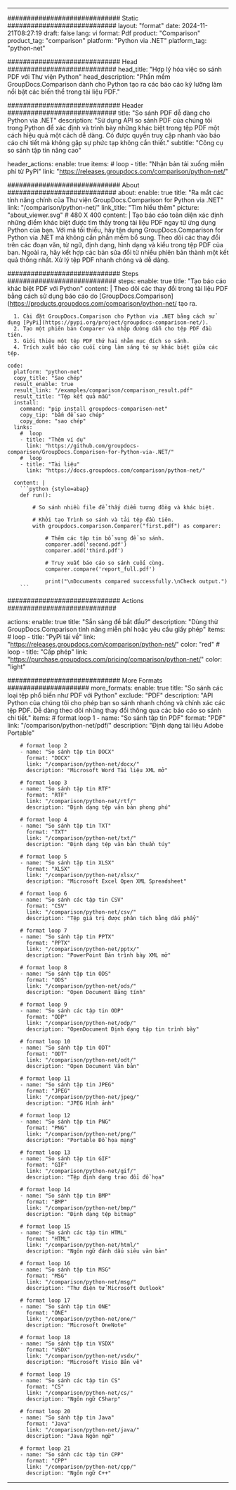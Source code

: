 
---
############################# Static ############################
layout: "format"
date:  2024-11-21T08:27:19
draft: false
lang: vi
format: Pdf
product: "Comparison"
product_tag: "comparison"
platform: "Python via .NET"
platform_tag: "python-net"

############################# Head ############################
head_title: "Hợp lý hóa việc so sánh PDF với Thư viện Python"
head_description: "Phần mềm GroupDocs.Comparison dành cho Python tạo ra các báo cáo kỹ lưỡng làm nổi bật các biến thể trong tài liệu PDF."

############################# Header ############################
title: "So sánh PDF dễ dàng cho Python via .NET" 
description: "Sử dụng API so sánh PDF của chúng tôi trong Python để xác định và trình bày những khác biệt trong tệp PDF một cách hiệu quả một cách dễ dàng. Có được quyền truy cập nhanh vào báo cáo chi tiết mà không gặp sự phức tạp không cần thiết."
subtitle: "Công cụ so sánh tập tin nâng cao" 

header_actions:
  enable: true
  items:
    #  loop
    - title: "Nhận bản tải xuống miễn phí từ PyPi"
      link: "https://releases.groupdocs.com/comparison/python-net/"
      
############################# About ############################
about:
    enable: true
    title: "Ra mắt các tính năng chính của Thư viện GroupDocs.Comparison for Python via .NET"
    link: "/comparison/python-net/"
    link_title: "Tìm hiểu thêm"
    picture: "about_viewer.svg" # 480 X 400
    content: |
       Tạo báo cáo toàn diện xác định những điểm khác biệt được tìm thấy trong tài liệu PDF ngay từ ứng dụng Python của bạn. Với mã tối thiểu, hãy tận dụng GroupDocs.Comparison for Python via .NET mà không cần phần mềm bổ sung. Theo dõi các thay đổi trên các đoạn văn, từ ngữ, định dạng, hình dạng và kiểu trong tệp PDF của bạn. Ngoài ra, hãy kết hợp các bản sửa đổi từ nhiều phiên bản thành một kết quả thống nhất. Xử lý tệp PDF nhanh chóng và dễ dàng.

############################# Steps ############################
steps:
    enable: true
    title: "Tạo báo cáo khác biệt PDF với Python"
    content: |
      Theo dõi các thay đổi trong tài liệu PDF bằng cách sử dụng báo cáo do [GroupDocs.Comparison](https://products.groupdocs.com/comparison/python-net/ tạo ra.
      
      1. Cài đặt GroupDocs.Comparison cho Python via .NET bằng cách sử dụng [PyPi](https://pypi.org/project/groupdocs-comparison-net/).
      2. Tạo một phiên bản Comparer và nhập đường dẫn cho tệp PDF đầu tiên.
      3. Giới thiệu một tệp PDF thứ hai nhằm mục đích so sánh.
      4. Trích xuất báo cáo cuối cùng làm sáng tỏ sự khác biệt giữa các tệp.
   
    code:
      platform: "python-net"
      copy_title: "Sao chép"
      result_enable: true
      result_link: "/examples/comparison/comparison_result.pdf"
      result_title: "Tệp kết quả mẫu"
      install:
        command: "pip install groupdocs-comparison-net"
        copy_tip: "bấm để sao chép"
        copy_done: "sao chép"
      links:
        #  loop
        - title: "Thêm ví dụ"
          link: "https://github.com/groupdocs-comparison/GroupDocs.Comparison-for-Python-via-.NET/"
        #  loop
        - title: "Tài liệu"
          link: "https://docs.groupdocs.com/comparison/python-net/"
          
      content: |
        ```python {style=abap}
        def run():

            # So sánh nhiều file để thấy điểm tương đồng và khác biệt.

            # Khởi tạo Trình so sánh và tải tệp đầu tiên.
            with groupdocs.comparison.Comparer("first.pdf") as comparer:

                # Thêm các tập tin bổ sung để so sánh.
                comparer.add('second.pdf')
                comparer.add('third.pdf')

                # Truy xuất báo cáo so sánh cuối cùng.
                comparer.compare('report_full.pdf')

                print("\nDocuments compared successfully.\nCheck output.")
        ```            

############################# Actions ############################

actions:
  enable: true
  title: "Sẵn sàng để bắt đầu?"
  description: "Dùng thử GroupDocs.Comparison tính năng miễn phí hoặc yêu cầu giấy phép"
  items:
    #  loop
    - title: "PyPi tải về"
      link: "https://releases.groupdocs.com/comparison/python-net/"
      color: "red"
        #  loop
    - title: "Cấp phép"
      link: "https://purchase.groupdocs.com/pricing/comparison/python-net/"
      color: "light"


############################# More Formats #####################
more_formats:
    enable: true
    title: "So sánh các loại tệp phổ biến như PDF với Python"
    exclude: "PDF"
    description: "API Python của chúng tôi cho phép bạn so sánh nhanh chóng và chính xác các tệp PDF. Dễ dàng theo dõi những thay đổi thông qua các báo cáo so sánh chi tiết."
    items: 
        # format loop 1
        - name: "So sánh tập tin PDF"
          format: "PDF"
          link: "/comparison/python-net/pdf/"
          description: "Định dạng tài liệu Adobe Portable"

        # format loop 2
        - name: "So sánh tập tin DOCX"
          format: "DOCX"
          link: "/comparison/python-net/docx/"
          description: "Microsoft Word Tài liệu XML mở"

        # format loop 3
        - name: "So sánh tập tin RTF"
          format: "RTF"
          link: "/comparison/python-net/rtf/"
          description: "Định dạng tệp văn bản phong phú"

        # format loop 4
        - name: "So sánh tập tin TXT"
          format: "TXT"
          link: "/comparison/python-net/txt/"
          description: "Định dạng tệp văn bản thuần túy"

        # format loop 5
        - name: "So sánh tập tin XLSX"
          format: "XLSX"
          link: "/comparison/python-net/xlsx/"
          description: "Microsoft Excel Open XML Spreadsheet"

        # format loop 6
        - name: "So sánh các tập tin CSV"
          format: "CSV"
          link: "/comparison/python-net/csv/"
          description: "Tệp giá trị được phân tách bằng dấu phẩy"

        # format loop 7
        - name: "So sánh tập tin PPTX"
          format: "PPTX"
          link: "/comparison/python-net/pptx/"
          description: "PowerPoint Bản trình bày XML mở"

        # format loop 8
        - name: "So sánh tập tin ODS"
          format: "ODS"
          link: "/comparison/python-net/ods/"
          description: "Open Document Bảng tính"

        # format loop 9
        - name: "So sánh các tập tin ODP"
          format: "ODP"
          link: "/comparison/python-net/odp/"
          description: "OpenDocument Định dạng tập tin trình bày"

        # format loop 10
        - name: "So sánh tập tin ODT"
          format: "ODT"
          link: "/comparison/python-net/odt/"
          description: "Open Document Văn bản"

        # format loop 11
        - name: "So sánh tập tin JPEG"
          format: "JPEG"
          link: "/comparison/python-net/jpeg/"
          description: "JPEG Hình ảnh"

        # format loop 12
        - name: "So sánh tập tin PNG"
          format: "PNG"
          link: "/comparison/python-net/png/"
          description: "Portable Đồ họa mạng"

        # format loop 13
        - name: "So sánh tập tin GIF"
          format: "GIF"
          link: "/comparison/python-net/gif/"
          description: "Tệp định dạng trao đổi đồ họa"

        # format loop 14
        - name: "So sánh tập tin BMP"
          format: "BMP"
          link: "/comparison/python-net/bmp/"
          description: "Định dạng tệp bitmap"

        # format loop 15
        - name: "So sánh các tập tin HTML"
          format: "HTML"
          link: "/comparison/python-net/html/"
          description: "Ngôn ngữ đánh dấu siêu văn bản"

        # format loop 16
        - name: "So sánh tập tin MSG"
          format: "MSG"
          link: "/comparison/python-net/msg/"
          description: "Thư điện tử Microsoft Outlook"

        # format loop 17
        - name: "So sánh tập tin ONE"
          format: "ONE"
          link: "/comparison/python-net/one/"
          description: "Microsoft OneNote"

        # format loop 18
        - name: "So sánh tập tin VSDX"
          format: "VSDX"
          link: "/comparison/python-net/vsdx/"
          description: "Microsoft Visio Bản vẽ"

        # format loop 19
        - name: "So sánh các tập tin CS"
          format: "CS"
          link: "/comparison/python-net/cs/"
          description: "Ngôn ngữ CSharp"

        # format loop 20
        - name: "So sánh tập tin Java"
          format: "Java"
          link: "/comparison/python-net/java/"
          description: "Java Ngôn ngữ"
          
        # format loop 21
        - name: "So sánh các tập tin CPP"
          format: "CPP"
          link: "/comparison/python-net/cpp/"
          description: "Ngôn ngữ C++"
---